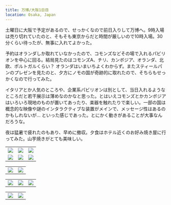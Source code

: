 ```yaml
---
title: 万博/大阪1日目
location: Osaka, Japan
---
```


土曜日に大阪で予定があるので、せっかくなので前日入りして万博へ。9時入場は売り切れていたのと、そもそも東京からだと時間が厳しいので10時入場。30分くらい待ったが、無事に入れてよかった。

予約はオランダしか取れていなかったので、コモンズなどその場で入れるパビリオンを中心に回る。結局見たのはコモンズA、チリ、カンボジア、オランダ、北欧、ポルトガルくらい？ オランダはいまいちよくわからず。またスティールパンのプレゼンを見たのと、夕方にノモの国が奇跡的に取れたので、そちらもせっかくなので行ってみた。

イタリアとか人気のところや、企業系パビリオンは別として、当日入れるようなところだと若干展示は薄めなのかなと思った。とはいえコモンズとかカンボジアはいろいろ現地のものが置いてあったり、楽器を触れたりで楽しい。一部の国は概念的な映像や謎のインタラクティブな装置がメインで、メッセージ性はあるのかもしれないが... といった感じであった。とにかく動きがあることが大事なんだろうな。

夜は猛暑で疲れたのもあり、早めに撤収。夕食はホテル近くのお好み焼き屋に行ってみた。山芋焼きがとても美味しい。

<table>
  <tr>
    <td><img class="top" src="https://photos.apkas.net/medium/202507/20250711-G3000482.webp" /></td>
    <td><img class="top" src="https://photos.apkas.net/medium/202507/20250711-G3000484.webp" /></td>
    <td><img class="top" src="https://photos.apkas.net/medium/202507/20250711-G3000487.webp" /></td>
  </tr>
  <tr>
    <td><img class="middle" src="https://photos.apkas.net/medium/202507/20250711-G3000494.webp" /></td>
    <td><img class="middle" src="https://photos.apkas.net/medium/202507/20250711-G3000499.webp" /></td>
    <td><img class="middle" src="https://photos.apkas.net/medium/202507/20250711-G3000503.webp" /></td>
  </tr>
</table>
<table>
  <tr>
    <td><img class="middle" src="https://photos.apkas.net/medium/202507/20250711-G3000512.webp" /></td>
    <td><img class="middle" src="https://photos.apkas.net/medium/202507/20250711-G3000519.webp" /></td>
  </tr>
</table>
<table>
  <tr>
    <td><img class="middle" src="https://photos.apkas.net/medium/202507/20250711-G3000526.webp" /></td>
    <td><img class="middle" src="https://photos.apkas.net/medium/202507/20250711-G3000533.webp" /></td>
    <td><img class="middle" src="https://photos.apkas.net/medium/202507/20250711-G3000540.webp" /></td>
  </tr>
</table>
<table>
  <tr>
    <td><img class="bottom" src="https://photos.apkas.net/medium/202507/20250711-G3000542.webp" /></td>
    <td><img class="bottom" src="https://photos.apkas.net/medium/202507/20250711-G3000554.webp" /></td>
  </tr>
</table>
